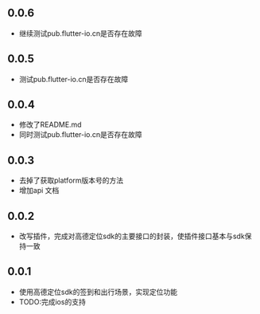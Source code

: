 ## 0.0.6
* 继续测试pub.flutter-io.cn是否存在故障

## 0.0.5
* 测试pub.flutter-io.cn是否存在故障

## 0.0.4
* 修改了README.md
* 同时测试pub.flutter-io.cn是否存在故障

## 0.0.3
* 去掉了获取platform版本号的方法
* 增加api 文档

## 0.0.2
* 改写插件，完成对高德定位sdk的主要接口的封装，使插件接口基本与sdk保持一致

## 0.0.1
* 使用高德定位sdk的签到和出行场景，实现定位功能
* TODO:完成ios的支持
